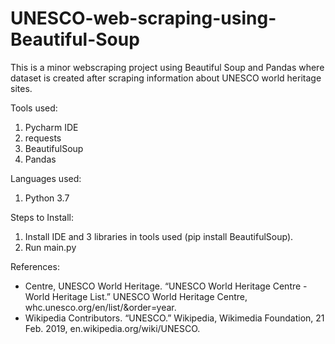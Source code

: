 # UNESCO-web-scraping-using-Beautiful-Soup
This is a minor webscraping project using Beautiful Soup and Pandas where dataset is created after scraping information about UNESCO world heritage sites.

Tools used:
1. Pycharm IDE
2. requests
3. BeautifulSoup
4. Pandas

Languages used:
1. Python 3.7

Steps to Install:
1. Install IDE and 3 libraries in tools used (pip install BeautifulSoup).
2. Run main.py

References:
- Centre, UNESCO World Heritage. “UNESCO World Heritage Centre - World Heritage List.” UNESCO World Heritage Centre, whc.unesco.org/en/list/&order=year.
- Wikipedia Contributors. “UNESCO.” Wikipedia, Wikimedia Foundation, 21 Feb. 2019, en.wikipedia.org/wiki/UNESCO.
